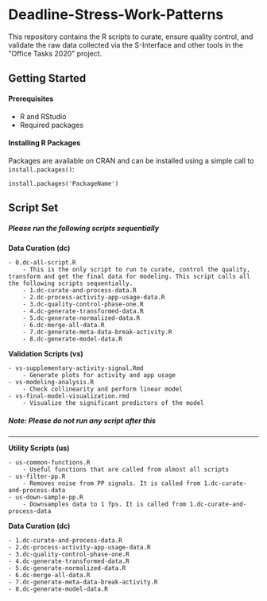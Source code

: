 # Deadline-Stress-Work-Patterns
This repository contains the R scripts to curate, ensure quality control, and validate the raw data collected
via the S-Interface and other tools in the "Office Tasks 2020" project.


## Getting Started

#### Prerequisites
- R and RStudio
- Required packages

#### Installing R Packages
Packages are available on CRAN and can be installed using a simple call to `install.packages()`:

    install.packages('PackageName')
	
	
## Script Set
##### Please run the following scripts sequentially
**Data Curation (dc)** 

	- 0.dc-all-script.R
	    - This is the only script to run to curate, control the quality, transform and get the final data for modeling. This script calls all the following scripts sequentially.
		- 1.dc-curate-and-process-data.R
		- 2.dc-process-activity-app-usage-data.R
		- 3.dc-quality-control-phase-one.R
		- 4.dc-generate-transformed-data.R
		- 5.dc-generate-normalized-data.R
		- 6.dc-merge-all-data.R
		- 7.dc-generate-meta-data-break-activity.R
		- 8.dc-generate-model-data.R
	
**Validation Scripts (vs)**

	- vs-supplementary-activity-signal.Rmd
	    - Generate plots for activity and app usage
	- vs-modeling-analysis.R
	    - Check collinearity and perform linear model
	- vs-final-model-visualization.rmd
	    - Visualize the significant predictors of the model



##### Note: Please do not run any script after this
-------------------------------------------------------------------------------------------------------------
**Utility Scripts (us)**

	- us-common-functions.R
	    - Useful functions that are called from almost all scripts
	- us-filter-pp.R
	    - Removes noise from PP signals. It is called from 1.dc-curate-and-process-data
	- us-down-sample-pp.R
	    - Downsamples data to 1 fps. It is called from 1.dc-curate-and-process-data
	    
	    
**Data Curation (dc)**

	- 1.dc-curate-and-process-data.R
	- 2.dc-process-activity-app-usage-data.R
	- 3.dc-quality-control-phase-one.R
	- 4.dc-generate-transformed-data.R
	- 5.dc-generate-normalized-data.R
	- 6.dc-merge-all-data.R
	- 7.dc-generate-meta-data-break-activity.R
	- 8.dc-generate-model-data.R
